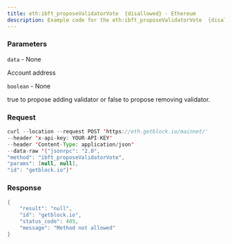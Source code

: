 ```yaml
---
title: eth:ibft_proposeValidatorVote  {disallowed} - Ethereum
description: Example code for the eth:ibft_proposeValidatorVote  {disallowed} json-rpc method. Сomplete guide on how to use eth:ibft_proposeValidatorVote  {disallowed} json-rpc in GetBlock.io Web3 documentation.
---
```


### Parameters


`data` - None

Account address

`boolean` - None

true to propose adding validator or false to propose removing validator.

### Request

``` java
curl --location --request POST 'https://eth.getblock.io/mainnet/' 
--header 'x-api-key: YOUR-API-KEY' 
--header 'Content-Type: application/json' 
--data-raw '{"jsonrpc": "2.0",
"method": "ibft_proposeValidatorVote",
"params": [null, null],
"id": "getblock.io"}'
```

###  Response

``` java
{
    "result": "null",
    "id": "getblock.io",
    "status_code": 405,
    "message": "Method not allowed"
}
```

